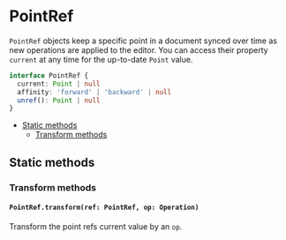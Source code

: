 # PointRef

`PointRef` objects keep a specific point in a document synced over time as new operations are applied to the editor. You can access their property `current` at any time for the up-to-date `Point` value.

```typescript
interface PointRef {
  current: Point | null
  affinity: 'forward' | 'backward' | null
  unref(): Point | null
}
```

- [Static methods](point-ref.md#static-methods)
  - [Transform methods](point-ref.md#trasnform-methods)

## Static methods

### Transform methods

#### `PointRef.transform(ref: PointRef, op: Operation)`

Transform the point refs current value by an `op`.
